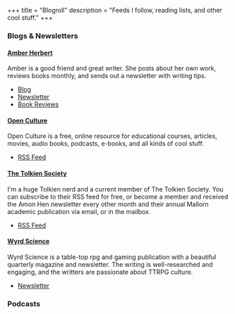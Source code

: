 +++
title = "Blogroll"
description = "Feeds I follow, reading lists, and other cool stuff."
+++

### Blogs & Newsletters
#### [Amber Herbert](https://amberherbert.com/)
Amber is a good friend and great writer. She posts about her own work, reviews books monthly, and sends out a newsletter with writing tips.  
- [Blog](https://amberherbert.com/writing-journey/)
- [Newsletter](https://amberherbert.com/newsletter/)
- [Book Reviews](https://amberherbert.com/reviews)

#### [Open Culture](https://www.openculture.com/)
Open Culture is a free, online resource for educational courses, articles, movies, audio books, podcasts, e-books, and all kinds of cool stuff.
- [RSS Feed](https://www.openculture.com/feed/rss2)

#### [The Tolkien Society](https://www.tolkiensociety.org/)
I'm a huge Tolkien nerd and a current member of The Tolkien Society. You can subscribe to their RSS feed for free, or become a member and received the Amon Hen newsletter every other month and their annual Mallorn academic publication via email, or in the mailbox.
- [RSS Feed](http://www.tolkiensociety.org/feed/rss/)

#### [Wyrd Science](https://www.wyrdscience.online/)
Wyrd Science is a table-top rpg and gaming publication with a beautiful quarterly magazine and newsletter. The writing is well-researched and engaging, and the writters are passionate about TTRPG culture. 
- [Newsletter](https://www.wyrdscience.online/newsletter)

### Podcasts
